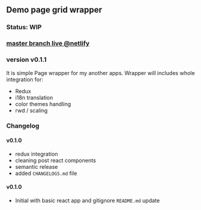 ## Demo page grid wrapper

### Status: WIP

### [master branch live @netlify](https://suspicious-roentgen-a39454.netlify.com/)

### version v0.1.1

It is simple Page wrapper for my another apps.
Wrapper will includes whole integration for: 
- Redux
- i18n translation
- color themes handling
- rwd / scaling  

### Changelog 

#### v0.1.0
- redux integration 
- cleaning post react components
- semantic release
- added `CHANGELOGS.md` file

#### v0.1.0
- Initial with basic react app and gitignore
`README.md` update 
